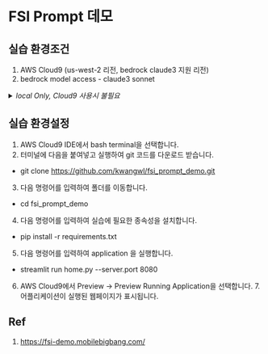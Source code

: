 # FSI Prompt 데모

## 실습 환경조건
1. AWS Cloud9 (us-west-2 리전, bedrock claude3 지원 리전)
2. bedrock model access - claude3 sonnet

<details>
<summary><i>local Only, Cloud9 사용시 불필요</i></summary>


<p>
    <li> streamlit 폴더 및 secrets.toml 파일 생성
    <li> 로컬에서 구동시 access key 등을 관리하는 .streamlit 폴더 생성 필요
    <li> 아래와 같이 .streamlit -> secrets.toml 파일 생성후, 아래 3가지 변수 설정
    <img src="./static/secrets.png">
</p>

</details>

## 실습 환경설정
1. AWS Cloud9 IDE에서 bash terminal을 선택합니다.
2. 터미널에 다음을 붙여넣고 실행하여 git 코드를 다운로드 받습니다.
- git clone https://github.com/kwangwl/fsi_prompt_demo.git
3. 다음 명령어를 입력하여 폴더를 이동합니다.
- cd fsi_prompt_demo
4. 다음 명령어를 입력하여 실습에 필요한 종속성을 설치합니다.
- pip install -r requirements.txt
5. 다음 명령어를 입력하여 application 을 실행합니다.
- streamlit run home.py --server.port 8080
6. AWS Cloud9에서 Preview -> Preview Running Application을 선택합니다.
7.어플리케이션이 실행된 웹페이지가 표시됩니다.

## Ref
1. https://fsi-demo.mobilebigbang.com/
